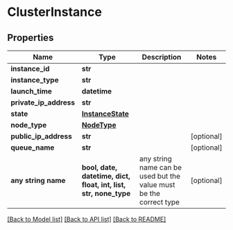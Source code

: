 # ClusterInstance


## Properties
Name | Type | Description | Notes
------------ | ------------- | ------------- | -------------
**instance_id** | **str** |  | 
**instance_type** | **str** |  | 
**launch_time** | **datetime** |  | 
**private_ip_address** | **str** |  | 
**state** | [**InstanceState**](InstanceState.md) |  | 
**node_type** | [**NodeType**](NodeType.md) |  | 
**public_ip_address** | **str** |  | [optional] 
**queue_name** | **str** |  | [optional] 
**any string name** | **bool, date, datetime, dict, float, int, list, str, none_type** | any string name can be used but the value must be the correct type | [optional]

[[Back to Model list]](../README.md#documentation-for-models) [[Back to API list]](../README.md#documentation-for-api-endpoints) [[Back to README]](../README.md)



